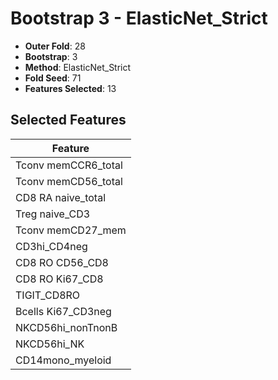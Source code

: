 # Bootstrap 3 - ElasticNet_Strict

- **Outer Fold**: 28
- **Bootstrap**: 3
- **Method**: ElasticNet_Strict
- **Fold Seed**: 71
- **Features Selected**: 13

## Selected Features

| Feature |
|---------|
| Tconv memCCR6_total |
| Tconv memCD56_total |
| CD8 RA naive_total |
| Treg naive_CD3 |
| Tconv memCD27_mem |
| CD3hi_CD4neg |
| CD8 RO CD56_CD8 |
| CD8 RO Ki67_CD8 |
| TIGIT_CD8RO |
| Bcells Ki67_CD3neg |
| NKCD56hi_nonTnonB |
| NKCD56hi_NK |
| CD14mono_myeloid |
